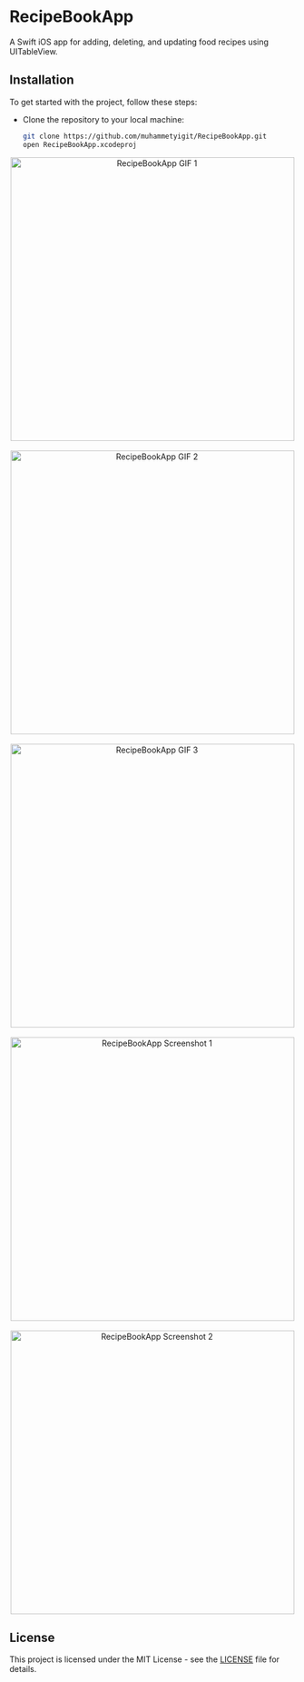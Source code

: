 # RecipeBookApp
A Swift iOS app for adding, deleting, and updating food recipes using UITableView.

## Installation
To get started with the project, follow these steps:
- Clone the repository to your local machine:
  ```bash
  git clone https://github.com/muhammetyigit/RecipeBookApp.git
  open RecipeBookApp.xcodeproj
<p align="center">
  <img src="https://github.com/muhammetyigit/RecipeBookApp/blob/main/gif1.gif?raw=true" alt="RecipeBookApp GIF 1" width="500"/>
  <br><br>
  <img src="https://github.com/muhammetyigit/RecipeBookApp/blob/main/gif2.gif?raw=true" alt="RecipeBookApp GIF 2" width="500"/>
    <br><br>
  <img src="https://github.com/muhammetyigit/RecipeBookApp/blob/main/gif3.gif?raw=true" alt="RecipeBookApp GIF 3" width="500"/>
    <br><br>
  <img src="https://github.com/muhammetyigit/RecipeBookApp/blob/main/ss1.png?raw=true" alt="RecipeBookApp Screenshot 1" width="500"/>
    <br><br>
  <img src="https://github.com/muhammetyigit/RecipeBookApp/blob/main/ss2.png?raw=true" alt="RecipeBookApp Screenshot 2" width="500"/>
</p>

## License
This project is licensed under the MIT License - see the [LICENSE](LICENSE) file for details.
